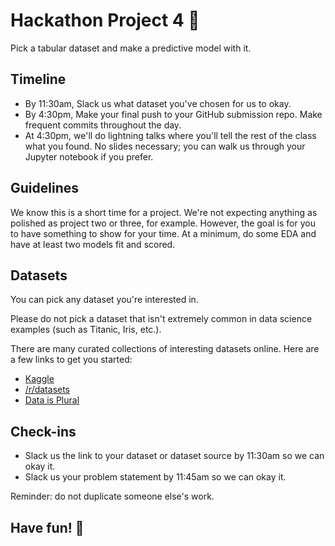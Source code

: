# Hackathon Project 4 🚀

Pick a tabular dataset and make a predictive model with it. 

## Timeline

- By 11:30am, Slack us what dataset you've chosen for us to okay.
- By 4:30pm, Make your final push to your GitHub submission repo. Make frequent commits throughout the day.
- At 4:30pm, we'll do lightning talks where you'll tell the rest of the class what you found. No slides necessary; you can walk us through your Jupyter notebook if you prefer.

## Guidelines

We know this is a short time for a project. We're not expecting anything as polished as project two or three, for example. However, the goal is for you to have something to show for your time. At a minimum, do some EDA and have at least two models fit and scored.

## Datasets

You can pick any dataset you're interested in. 

Please do not pick a dataset that isn't extremely common in data science examples (such as Titanic, Iris, etc.).

There are many curated collections of interesting datasets online. Here are a few links to get you started:

- [Kaggle](https://www.kaggle.com/datasets)
- [/r/datasets](https://www.reddit.com/r/datasets/)
- [Data is Plural](https://docs.google.com/spreadsheets/d/1wZhPLMCHKJvwOkP4juclhjFgqIY8fQFMemwKL2c64vk/edit#gid=0)

## Check-ins

- Slack us the link to your dataset or dataset source by 11:30am so we can okay it.
- Slack us your problem statement by 11:45am so we can okay it. 

Reminder: do not duplicate someone else's work.

## Have fun! 🎉
